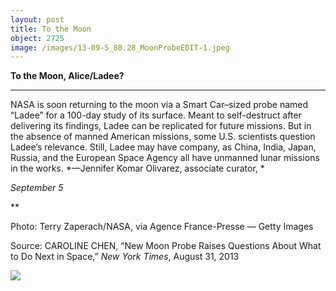 ```yaml
---
layout: post
title: To the Moon
object: 2725
image: /images/13-09-5_80.28_MoonProbeEDIT-1.jpeg
---
```

**To the Moon, Alice/Ladee?**

****

NASA is soon returning to the moon via a Smart Car–sized probe named “Ladee” for a 100-day study of its surface. Meant to self-destruct after delivering its findings, Ladee can be replicated for future missions. But in the absence of manned American missions, some U.S. scientists question Ladee’s relevance. Still, Ladee may have company, as China, India, Japan, Russia, and the European Space Agency all have unmanned lunar missions in the works. *—Jennifer Komar Olivarez, associate curator, *

*September 5*

**

Photo: Terry Zaperach/NASA, via Agence France-Presse — Getty Images

Source: CAROLINE CHEN, “New Moon Probe Raises Questions About What to Do Next in Space,” *New York Times*, August 31, 2013 

![]({{siteurl.base}}/images/13-09-5_80.28_MoonProbeEDIT-1.jpeg)
